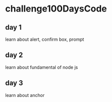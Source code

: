 # challenge100DaysCode

## day 1
learn about alert, confirm box, prompt
## day 2
learn about fundamental of node js
## day 3
learn about anchor